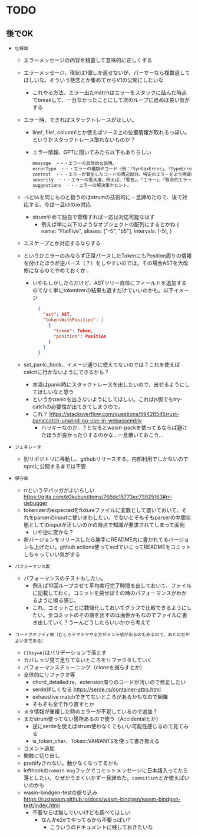 # TODO

## 後でOK

- `仕様面`
  - エラーメッセージの内容を精査して意味的に正しくする
  - エラーメッセージ、現状は1個しか返せないが、パーサーなら複数返してほしいな。そういう懸念とか集めてからV1の公開にしたいな
    - これやる方法、エラー出たmatchはエラーをスタックに詰んだ時点でbreakして、一旦なかったことにして次のループに進めば良い気がする
  - エラー時、できればスタックトレースがほしい。
    - line!, file!, column!とか使えばソース上の位置情報が取れるっぽい。というかスタックトレース取れないものか？
    - エラー情報、GPTに聞いてみたら以下もありらしい

      ```txt
      message　・・・エラーの具体的な説明。
      errorType　・・・エラーの種類やコード（例：「SyntaxError」、「TypeError」など）。
      context　・・・エラーが発生したコードの周辺部分。特定のエラーをより明確に理解するのに役立ちます。
      severity　・・・エラーの重大度。例えば、「警告」、「エラー」、「致命的エラー」など。
      suggestions　・・・エラーの解決策やヒント。
      ```

  - `-5`と`b5`を同じものと扱うのはstrumの技術的に一旦諦めたので、後で対応する。今は一旦`b5`のみ対応
    - strumやめて独自で管理すれば一応は対応可能なはず
      - 例えば単に以下のようなオブジェクトの配列にするとかね
        {
          name: "FlatFive",
          aliases: ["-5", "b5"],
          intervals: [-5],
        }
  - エスケープとか対応するならする
  - というかエラーのみならず正常パースしたTokenにもPosition周りの情報を付けたほうが逆パース（？）をしやすいのでは。その場合ASTを大改修になるのでやめておくか…
    - いやもしかしたらだけど、ASTツリー自体にフィールドを追加するのでなく単にtokenizerの結果も返すだけでいいのかも。以下イメージ

      ```json
        {
          "ast": AST,
          "tokensWithPosition": [
            {
              "token": Token,
              "position": Position
            }
          ]
        }
      ```

  - set_panic_hook、イメージ通りに使えてないのでは？これを使えばcatchに行かないようにできるかも？
    - 本当はpanic時にスタックトレースを出したいので、出せるようにしてほしいなと思う
    - というかpanicを出さないようにしてほしい。これはjs側でもtry-catchの必要性が出てきてしまうので。
    - これ？ <https://stackoverflow.com/questions/59426545/rust-paniccatch-unwind-no-use-in-webassembly>
      - ハッキーなのか…？となるとwasm-packを使ってるならば避けたほうが良かったりするのかな…一旦置いておこう…

- `ジェネレータ`
  - 別リポジトリに移動し、githubリリースする。内部利用でしかないのでnpmに公開するまでは不要

- `保守面`
  - rrというデバッガがよいらしい <https://qiita.com/k0kubun/items/766dc15773ec73925163#rr-debugger>
  - tokenizerのexpectedをfixtureファイルに変数として置いておいて、それをparserのinputに使いまわしたい。でないとそもそもparserの中間状態としてのinputが正しいのかの時点で知識が要求されてしまって面倒
    - いや逆に変かな？
  - 新バージョンをリリースしたら勝手にREADME内に書かれてるバージョンも上げたい。github actions使ってsedでいじってREADMEをコミットしちゃっていい気がする

- `パフォーマンス面`
  - パフォーマンスのテストもしたい。
    - 例えば10回ループさせて平均実行完了時間を出しておいて、ファイルに記載しておく。コミットを戻せばその時のパフォーマンスがわかるように鳴る感じ。
    - これ、コミットごとに数値化しておいてグラフで比較できるようにしたい。全コミットのその値を出すのは面倒かもなのでファイルに書き出していく？うーんどうしたらいいかから考えて

- `コードクオリティ面（むしろチマチマやる方がメンテ感が出るのもあるので、あとの方がよいまである）`
  - `C[key=A]`はバリデーションで落とす
  - カバレッジ見て足りてないところをリファクタしていく
  - パフォーマンスチューニング（cloneを減らすとか）
  - 全体的にリファクタ等
    - chord_detailed.rs、extension周りのコードが汚いので修正したい
    - serde詳しくなる <https://serde.rs/container-attrs.html>
    - exhaustive matchできてないところがあるかもなので網羅
    - そもそも全て作り直すとか
  - メタ情報が重複した時のエラーが不足しているので追加？
  - まだstrum使ってない箇所あるので使う（Accidentalとか）
    - 逆にserdeを使えばstrum使わなくてもいい可能性感じるので見てみる
    - is_token_char、Token::VARIANTSを使って書き換える
  - コメント追加
  - 関数に切り出し
  - prettifyされない。動かなくなってるかも
  - lefthookの`commit-msg`フックでコミットメッセージに日本語入ってたら落としたい。なぜかうまくいかず一旦諦めた。`commitlint`とか使えばいいのかも
  - wasm-bindgen-testの盛り込み <https://rustwasm.github.io/docs/wasm-bindgen/wasm-bindgen-test/index.html>
    - 不要ならば無しでいいけども調べてほしい
      - なんかe2eでやってるから不要っぽい?
        - こういうのドキュメントに残しておきたいな

